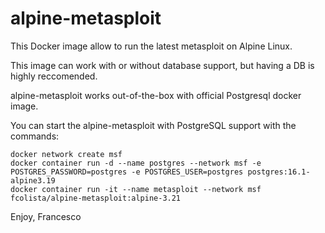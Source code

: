 # alpine-metasploit

This Docker image allow to run the latest metasploit on Alpine Linux. 

This image can work with or without database support, but having a DB is highly reccomended.

alpine-metasploit works out-of-the-box with official Postgresql docker image.

You can start the alpine-metasploit with PostgreSQL support with the commands:

```
docker network create msf
docker container run -d --name postgres --network msf -e POSTGRES_PASSWORD=postgres -e POSTGRES_USER=postgres postgres:16.1-alpine3.19
docker container run -it --name metasploit --network msf fcolista/alpine-metasploit:alpine-3.21
```

Enjoy, Francesco
